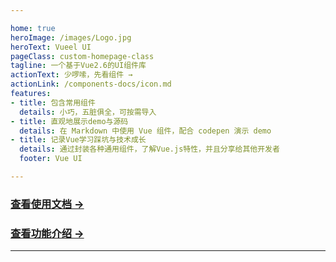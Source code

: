 ```yaml
---

home: true
heroImage: /images/Logo.jpg
heroText: Vueel UI
pageClass: custom-homepage-class
tagline: 一个基于Vue2.6的UI组件库
actionText: 少啰嗦，先看组件 →
actionLink: /components-docs/icon.md
features:
- title: 包含常用组件
  details: 小巧，五脏俱全，可按需导入
- title: 直观地展示demo与源码
  details: 在 Markdown 中使用 Vue 组件，配合 codepen 演示 demo
- title: 记录Vue学习踩坑与技术成长
  details: 通过封装各种通用组件，了解Vue.js特性，并且分享给其他开发者
  footer: Vue UI

---
```


### [查看使用文档 →](/installation/)

### [查看功能介绍 →](/introduction/)

<Vssue title="First Issue"/>

---
